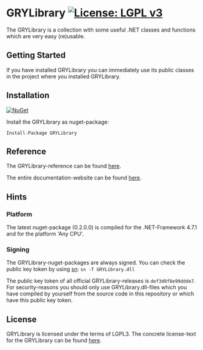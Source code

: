 ﻿# GRYLibrary [![License: LGPL v3](https://img.shields.io/badge/License-LGPL%20v3-blue.svg)](https://www.gnu.org/licenses/lgpl-3.0)
The GRYLibrary is a collection with some useful .NET classes and functions which are very easy (re)usable.

## Getting Started 
If you have installed GRYLibrary you can immediately use its public classes in the project where you installed GRYLibrary.

## Installation
[![NuGet](https://img.shields.io/nuget/v/GRYLibrary.svg?color=green)](https://www.nuget.org/packages/GRYLibrary/)

Install the GRYLibrary as nuget-package:

```
Install-Package GRYLibrary
```

## Reference
The GRYLibrary-reference can be found [here](https://aniondev.github.io/gryLibraryReference/Reference/api/GRYLibrary.html).

The entire documentation-website can be found [here](https://aniondev.github.io/gryLibraryReference/Reference/index.html).

## Hints

### Platform
The latest nuget-package (0.2.0.0) is compiled for the .NET-Framework 4.7.1 and for the platform 'Any CPU'.

### Signing
The GRYLibrary-nuget-packages are always signed. You can check the public key token by using [sn](https://docs.microsoft.com/en/dotnet/framework/tools/sn-exe-strong-name-tool): `sn -T GRYLibrary.dll`

The public key token of all official GRYLibrary-releases is `def3d0f8e99ddde7`. For security-reasons you should only use GRYLibrary.dll-files which you have compiled by yourself from the source code in this repository or which have this public key token.

## License
GRYLibrary is licensed under the terms of LGPL3. The concrete license-text for the GRYLibrary can be found [here](./License.txt).